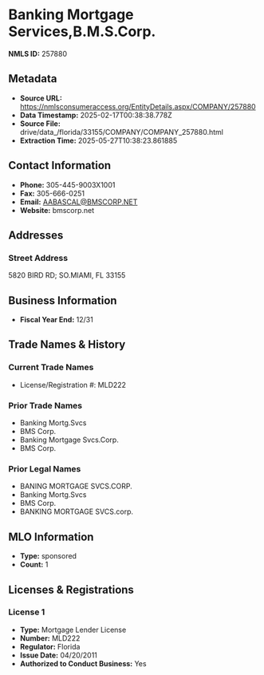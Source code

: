 # Banking Mortgage Services,B.M.S.Corp.

**NMLS ID:** 257880

## Metadata
- **Source URL:** https://nmlsconsumeraccess.org/EntityDetails.aspx/COMPANY/257880
- **Data Timestamp:** 2025-02-17T00:38:38.778Z
- **Source File:** drive/data_/florida/33155/COMPANY/COMPANY_257880.html
- **Extraction Time:** 2025-05-27T10:38:23.861885

## Contact Information
- **Phone:** 305-445-9003X1001
- **Fax:** 305-666-0251
- **Email:** AABASCAL@BMSCORP.NET
- **Website:** bmscorp.net

## Addresses
### Street Address
5820 BIRD RD; SO.MIAMI, FL 33155

## Business Information
- **Fiscal Year End:** 12/31

## Trade Names & History
### Current Trade Names
- License/Registration #: MLD222

### Prior Trade Names
- Banking Mortg.Svcs
- BMS Corp.
- Banking Mortgage Svcs.Corp.
- BMS Corp.

### Prior Legal Names
- BANING MORTGAGE SVCS.CORP.
- Banking Mortg.Svcs
- BMS Corp.
- BANKING MORTGAGE SVCS.corp.

## MLO Information
- **Type:** sponsored
- **Count:** 1

## Licenses & Registrations

### License 1
- **Type:** Mortgage Lender License
- **Number:** MLD222
- **Regulator:** Florida
- **Issue Date:** 04/20/2011
- **Authorized to Conduct Business:** Yes

